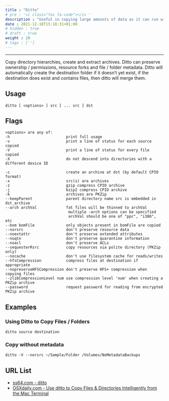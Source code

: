 ```yaml
---
title : "Ditto"
# pre : '<i class="fas fa-code"></i> '
description : "Useful in copying large amounts of data as it can run within a Terminal window that contains more useful information about its progress than the more traditional Finder copy window."
date : 2021-12-10T15:18:31+01:00
# hidden : true
# draft : true
weight : 20
# tags : ['']
---
```


---

Copy directory hierarchies, create and extract archives. Ditto can preserve ownership / permissions, resource forks and file / folder metadata. Ditto will automatically create the destination folder if it doesn’t yet exist, if the destination does exist and contains files, then ditto will merge them.

## Usage

```plain
ditto [ <options> ] src [ ... src ] dst
```

## Flags

```plain
<options> are any of:
-h                         print full usage
-v                         print a line of status for each source copied
-V                         print a line of status for every file copied
-X                         do not descend into directories with a different device ID

-c                         create an archive at dst (by default CPIO format)
-x                         src(s) are archives
-z                         gzip compress CPIO archive
-j                         bzip2 compress CPIO archive
-k                         archives are PKZip
--keepParent               parent directory name src is embedded in dst_archive
--arch archVal             fat files will be thinned to archVal
                            multiple -arch options can be specified
                            archVal should be one of "ppc", "i386", etc
--bom bomFile              only objects present in bomFile are copied
--norsrc                   don't preserve resource data
--noextattr                don't preserve extended attributes
--noqtn                    don't preserve quarantine information
--noacl                    don't preserve ACLs
--sequesterRsrc            copy resources via polite directory (PKZip only)
--nocache                  don't use filesystem cache for reads/writes
--hfsCompression           compress files at destination if appropriate
--nopreserveHFSCompression don't preserve HFS+ compression when copying files
--zlibCompressionLevel num use compression level 'num' when creating a PKZip archive
--password                 request password for reading from encrypted PKZip archive
```

## Examples

### Using Ditto to Copy Files / Folders

```plain
ditto source destination
```

### Copy without metadata

```plain
ditto -V --norsrc ~/Sample/Folder /Volumes/NoMetadataBackups
```

## URL List

- [ss64.com - ditto](https://ss64.com/osx/ditto.html)
- [OSXdaily.com - Use ditto to Copy Files & Directories Intelligently from the Mac Terminal](https://osxdaily.com/2014/06/11/use-ditto-copy-files-directories-mac-command-line/)
